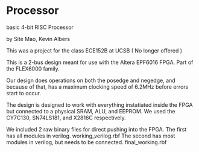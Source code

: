 Processor
=========

basic 4-bit RISC Processor

by Site Mao, Kevin Albers

This was a project for the class ECE152B at UCSB ( No longer offered )

This is a 2-bus design meant for use with the Altera EPF6016 FPGA. Part of the FLEX6000 family. 

Our design does operations on both the posedge and negedge, and because of that, has a maximum clocking speed of 6.2MHz before errors start to occur.

The design is designed to work with everything instatiated inside the FPGA but connected to a physical SRAM, ALU, and EEPROM.
We used the CY7C130, SN74LS181, and X2816C respectively.

We included 2 raw binary files for direct pushing into the FPGA.
The first has all modules in verilog. working_verilog.rbf
The second has most modules in verilog, but needs to be connected. final_working.rbf